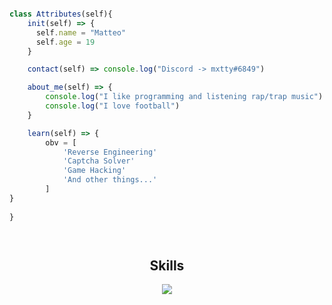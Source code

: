 <p href="https://discord.gg/onlp" align="center">
    <img alt="" src=https://lanyard.cnrad.dev/api/351459765395783680/>
</p>

```js
class Attributes(self){
    init(self) => {
      self.name = "Matteo"
      self.age = 19
    }

    contact(self) => console.log("Discord -> mxtty#6849")

    about_me(self) => {
        console.log("I like programming and listening rap/trap music")
        console.log("I love football")
    }

    learn(self) => {
        obv = [
            'Reverse Engineering'
            'Captcha Solver'
            'Game Hacking'
            'And other things...'
        ]
}
    
}




```
  

<h2 align="center">Skills </h2>

<p align="center">
  <a href="https://skillicons.dev">
    <img src="https://skillicons.dev/icons?i=vscode,c,cpp,html,css,js,git,php" />
  </a>
</p>




